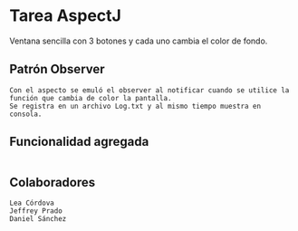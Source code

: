 # Tarea AspectJ
Ventana sencilla con 3 botones y cada uno cambia el color de fondo.

## Patrón Observer
```
Con el aspecto se emuló el observer al notificar cuando se utilice la función que cambia de color la pantalla.
Se registra en un archivo Log.txt y al mismo tiempo muestra en consola.
```

## Funcionalidad agregada
```

```

## Colaboradores
```
Lea Córdova
Jeffrey Prado
Daniel Sánchez
```

